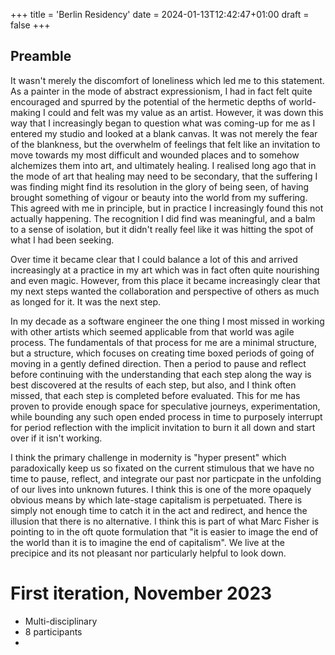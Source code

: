 +++
title = 'Berlin Residency'
date = 2024-01-13T12:42:47+01:00
draft = false
+++


## Preamble

It wasn't merely the discomfort of loneliness which led me to this statement. As a painter in the mode of abstract expressionism, I had in fact felt quite encouraged and spurred by the potential of the hermetic depths of world-making I could and felt was my value as an artist. However, it was down this way that I increasingly began to question what was coming-up for me as I entered my studio and looked at a blank canvas. It was not merely the fear of the blankness, but the overwhelm of feelings that felt like an invitation to move towards my most difficult and wounded places and to somehow alchemizes them into art, and ultimately healing. I realised long ago that in the mode of art that healing may need to be secondary, that the suffering I was finding might find its resolution in the glory of being seen, of having brought something of vigour or beauty into the world from my suffering. This agreed with me in principle, but in practice I increasingly found this not actually happening. The recognition I did find was meaningful, and a balm to a sense of isolation, but it didn't really feel like it was hitting the spot of what I had been seeking. 

Over time it became clear that I could balance a lot of this and arrived increasingly at a practice in my art which was in fact often quite nourishing and even magic. However, from this place it became increasingly clear that my next steps wanted the collaboration and perspective of others as much as longed for it. It was the next step.

In my decade as a software engineer the one thing I most missed in working with other artists which seemed applicable from that world was agile process. The fundamentals of that process for me are a minimal structure, but a structure, which focuses on creating time boxed periods of going of moving in a gently defined direction. Then a period to pause and reflect before continuing with the understanding that each step along the way is best discovered at the results of each step, but also, and I think often missed, that each step is completed before evaluated. This for me has proven to provide enough space for speculative journeys, experimentation, while bounding any such open ended process in time to purposely interrupt for period reflection with the implicit invitation to burn it all down and start over if it isn't working. 

I think the primary challenge in modernity is "hyper present" which paradoxically keep us so fixated on the current stimulous that we have no time to pause, reflect, and integrate our past nor particpate in the unfolding of our lives into unknown futures. I think this is one of the more opaquely obvious means by which late-stage capitalism is perpetuated. There is simply not enough time to catch it in the act and redirect, and hence the illusion that there is no alternative. I think this is part of what Marc Fisher is pointing to in the oft quote formulation that "it is easier to image the end of the world than it is to imagine the end of capitalism". We live at the precipice and its not pleasant nor particularly helpful to look down.

# First iteration, November 2023

- Multi-disciplinary
- 8 participants
- 